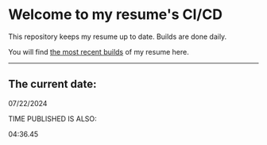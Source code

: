 # Welcome to my resume's CI/CD
This repository keeps my resume up to date. Builds are done daily.
  
You will find [the most recent builds](output/) of my resume here.
* * *
 
## The current date:  
 07/22/2024 
   
  
  
 TIME PUBLISHED IS ALSO: 
  
 04:36.45 
  
  
